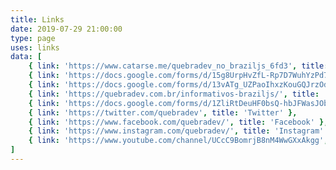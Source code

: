```yaml
---
title: Links
date: 2019-07-29 21:00:00
type: page
uses: links
data: [
    { link: 'https://www.catarse.me/quebradev_no_braziljs_6fd3', title: 'Catarse - QuebraDev no BrazilJS' },
    { link: 'https://docs.google.com/forms/d/15g8UrpHvZfL-Rp7D7WuhYzPd7KEhzWYiHKjA0QE1mzQ/', title: 'Sorteio BrazilJs Conf 2019' },
    { link: 'https://docs.google.com/forms/d/13vATg_UZPaoIhxzKouGQJrzOd5ftsZHX09OUFuWNayA/', title: 'Inscrição sorteio LINUXtips' },
    { link: 'https://quebradev.com.br/informativos-braziljs/', title: 'Último episódio de podcast' },
    { link: 'https://docs.google.com/forms/d/1ZliRtDeuHF0bsQ-hbJFWasJObRXFTlBGR5qpjLeMpog', title: 'Sugestão de Temas' },
    { link: 'https://twitter.com/quebradev', title: 'Twitter' },
    { link: 'https://www.facebook.com/quebradev/', title: 'Facebook' },
    { link: 'https://www.instagram.com/quebradev/', title: 'Instagram' },
    { link: 'https://www.youtube.com/channel/UCcC9BomrjB8nM4WwGXxAkgg', title: 'YouTube' }
]
---
```


